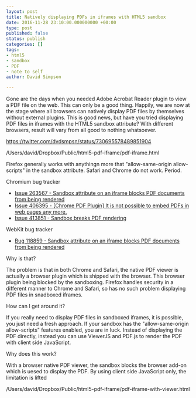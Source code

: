 ```yaml
---
layout: post
title: Natively displaying PDFs in iframes with HTML5 sandbox 
date: 2016-11-28 23:10:00.000000000 +00:00
type: post
published: false
status: publish
categories: []
tags:
- html5
- sandbox
- PDF
- note to self
author: David Simpson

---
```


Gone are the days when you needed Adobe Acrobat Reader plugin to view a PDF file on the web. This can only be a good thing. Happily, we are now at the stage where all browsers can natively display PDF files by themselves without external plugins. This is good news, but have you tried displaying PDF files in iframes with the HTML5 sandbox attribute? With different browsers, result will vary from all good to nothing whatsoever.

https://twitter.com/dvdsmpsn/status/730695578489851904

/Users/david/Dropbox/Public/html5-pdf-iframe/pdf-iframe.html

Firefox generally works with anythingn more that "allow-same-origin allow-scripts" in the sandbox attribute.
Safari and Chrome do not work. Period.

Chromium bug tracker

- [Issue 263567 - Sandbox attribute on an iframe blocks PDF documents from being rendered](https://bugs.chromium.org/p/chromium/issues/detail?id=263567)
- [Issue 406395 - [Chrome PDF Plugin] It is not possible to embed PDFs in web pages any more.](https://bugs.chromium.org/p/chromium/issues/detail?id=406395)
- [Issue 413851 - Sandbox breaks PDF rendering](https://bugs.chromium.org/p/chromium/issues/detail?id=413851)


WebKit bug tracker

- [Bug 118859 - Sandbox attribute on an iframe blocks PDF documents from being rendered](https://bugs.webkit.org/show_bug.cgi?id=118859)


Why is that? 

The problem is that in both Chrome and Safari, the native PDF viewer is actually a browser plugin which is shipped with the browser. This browser plugin being blocked by the sandboxing. Firefox handles security in a different manner to Chrome and Safari, so has no such problem displaying PDF files in snadboxed iframes.

How can I get around it?

If you really need to display PDF files in sandboxed iframes, it is possible, you just need a fresh approach. If your sandbox has the "allow-same-origin allow-scripts" features enabled, you are in luck.  Instead of displaying the PDF directly, instead you can use ViewerJS and PDF.js to render the PDF with client side JavaScript.

Why does this work?

With a browser native PDF viewer, the sandbox blocks the browser add-on which is uesed to display the PDF.  By using client side JavaScript only, the limitation is lifted


/Users/david/Dropbox/Public/html5-pdf-iframe/pdf-iframe-with-viewer.html
